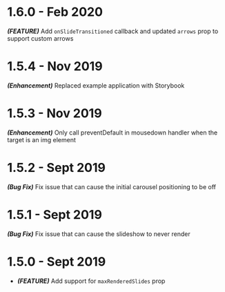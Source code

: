 # 1.6.0 - Feb 2020

***(FEATURE)*** Add `onSlideTransitioned` callback and updated `arrows` prop to support custom arrows

# 1.5.4 - Nov 2019

***(Enhancement)*** Replaced example application with Storybook

# 1.5.3 - Nov 2019

***(Enhancement)*** Only call preventDefault in mousedown handler when the target is an img element

# 1.5.2 - Sept 2019

***(Bug Fix)*** Fix issue that can cause the initial carousel positioning to be off

# 1.5.1 - Sept 2019

***(Bug Fix)*** Fix issue that can cause the slideshow to never render

# 1.5.0 - Sept 2019

* ***(FEATURE)*** Add support for `maxRenderedSlides` prop
